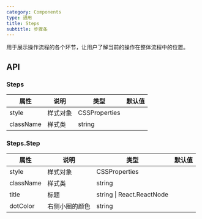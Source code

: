 ```yaml
---
category: Components
type: 通用
title: Steps
subtitle: 步骤条
---
```


用于展示操作流程的各个环节，让用户了解当前的操作在整体流程中的位置。

## API

### Steps

| 属性      | 说明     | 类型          | 默认值 |
| --------- | -------- | ------------- | ------ |
| style     | 样式对象 | CSSProperties |        |
| className | 样式类   | string        |        |

### Steps.Step

| 属性      | 说明           | 类型                      | 默认值 |
| --------- | -------------- | ------------------------- | ------ |
| style     | 样式对象       | CSSProperties             |        |
| className | 样式类         | string                    |        |
| title     | 标题           | string \| React.ReactNode |        |
| dotColor  | 右侧小圈的颜色 | string                    |        |
